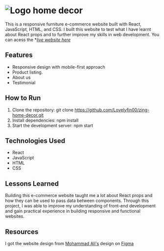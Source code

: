 # ![Logo](https://user-images.githubusercontent.com/38161296/232326406-ee6eea30-96a0-4605-9d45-4386be8121f3.png) home decor 

This is a responsive furniture e-commerce website built with React, JavaScript, HTML, and CSS. I built this website to test what I have learnt about React props and to further improve my skills in web development. You can acess the **[live website here](https://lovelyfin00.github.io/zing-home-decor/)*

## Features
- Responsive design with mobile-first approach
- Product listing.
- About us
- Testimonial

## How to Run
1. Clone the repository: git clone https://github.com/Lovelyfin00/zing-home-decor.git
2. Install dependencies: npm install
3. Start the development server: npm start 

## Technologies Used
- React
- JavaScript
- HTML
- CSS
  
## Lessons Learned
Building this e-commerce website taught me a lot about React props and how they can be used to pass data between components. Through this project, I was able to improve my understanding of front-end development and gain practical experience in building responsive and functional websites.

## Resources
I got the website design from [Mohammad Ali's](https://www.figma.com/@ScratchCoders) design on [Figma](https://www.figma.com/community/file/1130168399971603453)
